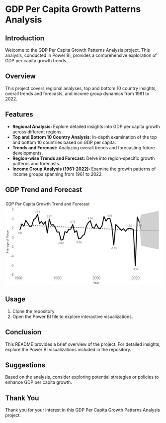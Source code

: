 # GDP Per Capita Growth Patterns Analysis

## Introduction
Welcome to the GDP Per Capita Growth Patterns Analysis project. This analysis, conducted in Power BI, provides a comprehensive exploration of GDP per capita growth trends.

## Overview
This project covers regional analyses, top and bottom 10 country insights, overall trends and forecasts, and income group dynamics from 1961 to 2022.

## Features

- **Regional Analysis:** Explore detailed insights into GDP per capita growth across different regions.
- **Top and Bottom 10 Country Analysis:** In-depth examination of the top and bottom 10 countries based on GDP per capita.
- **Trends and Forecast:** Analyzing overall trends and forecasting future developments.
- **Region-wise Trends and Forecast:** Delve into region-specific growth patterns and forecasts.
- **Income Group Analysis (1961-2022):** Examine the growth patterns of income groups spanning from 1961 to 2022.

## GDP Trend and Forecast

![GDP Trend and Forecast](https://github.com/CharuKes/GDP-Per-Capita-Growth-Power-BI/blob/master/Data/Trend.JPG)

## Usage

1. Clone the repository.
2. Open the Power BI file to explore interactive visualizations.

## Conclusion
This README provides a brief overview of the project. For detailed insights, explore the Power BI visualizations included in the repository.

## Suggestions
Based on the analysis, consider exploring potential strategies or policies to enhance GDP per capita growth.

## Thank You
Thank you for your interest in this GDP Per Capita Growth Patterns Analysis project.
